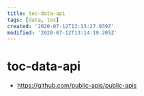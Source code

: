```yaml
---
title: toc-data-api
tags: [data, toc]
created: '2020-07-12T13:13:27.939Z'
modified: '2020-07-12T13:14:19.205Z'
---
```


# toc-data-api

- https://github.com/public-apis/public-apis

